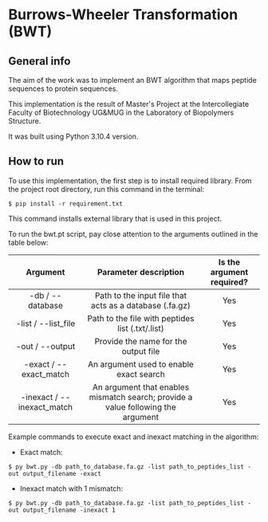 # Burrows-Wheeler Transformation (BWT)

## General info

The aim of the work was to implement an BWT algorithm that maps peptide sequences to protein sequences.

This implementation is the result of Master's Project at the Intercollegiate Faculty of Biotechnology UG&MUG in the Laboratory of Biopolymers Structure.

It was built using Python 3.10.4 version.

## How to run

To use this implementation, the first step is to install required library. From the project root directory, run this command in the terminal:

```
$ pip install -r requirement.txt
```

This command installs external library that is used in this project.

To run the bwt.pt script, pay close attention to the arguments outlined in the table below:

| Argument | Parameter description | Is the argument required? |
| :-----: | :---: | :---: |
| -db / --database | Path to the input file that acts as a database (.fa.gz) | Yes |
| -list / --list_file | Path to the file with peptides list (.txt/.list) | Yes |
| -out / --output | Provide the name for the output file | Yes |
| -exact / --exact_match | An argument used to enable exact search | Yes |
| -inexact / --inexact_match | An argument that enables mismatch search; provide a value following the argument | Yes |


Example commands to execute exact and inexact matching in the algorithm:

- Exact match:
```
$ py bwt.py -db path_to_database.fa.gz -list path_to_peptides_list -out output_filename -exact 
```

- Inexact match with 1 mismatch:
```
$ py bwt.py -db path_to_database.fa.gz -list path_to_peptides_list -out output_filename -inexact 1
```
